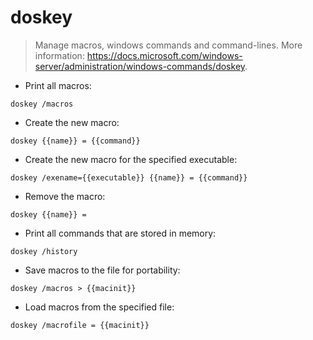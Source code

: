 # doskey

> Manage macros, windows commands and command-lines.
> More information: <https://docs.microsoft.com/windows-server/administration/windows-commands/doskey>.

- Print all macros:

`doskey /macros`

- Create the new macro:

`doskey {{name}} = {{command}}`

- Create the new macro for the specified executable:

`doskey /exename={{executable}} {{name}} = {{command}}`

- Remove the macro:

`doskey {{name}} =`

- Print all commands that are stored in memory:

`doskey /history`

- Save macros to the file for portability:

`doskey /macros > {{macinit}}`

- Load macros from the specified file:

`doskey /macrofile = {{macinit}}`
